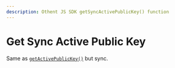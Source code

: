 ```yaml
---
description: Othent JS SDK getSyncActivePublicKey() function
---
```


# Get Sync Active Public Key

Same as [`getActivePublicKey()`](get-active-public-key.md) but sync.